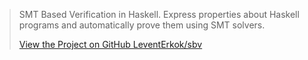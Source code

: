 
> SMT Based Verification in Haskell. Express properties about Haskell programs and automatically prove them using SMT solvers.
> 
> [View the Project on GitHub LeventErkok/sbv](https://github.com/LeventErkok/sbv)